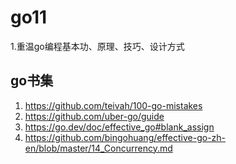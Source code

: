 # go11
1.重温go编程基本功、原理、技巧、设计方式
## go书集
   1) https://github.com/teivah/100-go-mistakes
   2) https://github.com/uber-go/guide
   3) https://go.dev/doc/effective_go#blank_assign
   4) https://github.com/bingohuang/effective-go-zh-en/blob/master/14_Concurrency.md